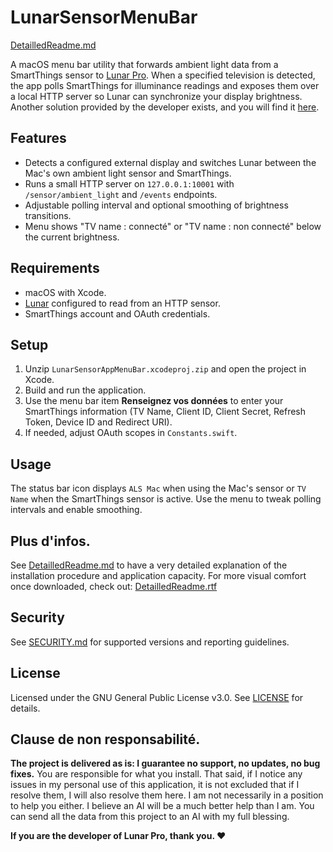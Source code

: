 # LunarSensorMenuBar
[DetailledReadme.md](DetailledReadme.md)

A macOS menu bar utility that forwards ambient light data from a SmartThings sensor to [Lunar Pro](https://github.com/alin23/Lunar). When a specified television is detected, the app polls SmartThings for illuminance readings and exposes them over a local HTTP server so Lunar can synchronize your display brightness.
Another solution provided by the developer exists, and you will find it [here](https://github.com/alin23/lunarsensor).

## Features
- Detects a configured external display and switches Lunar between the Mac's own ambient light sensor and SmartThings.
- Runs a small HTTP server on `127.0.0.1:10001` with `/sensor/ambient_light` and `/events` endpoints.
- Adjustable polling interval and optional smoothing of brightness transitions.
- Menu shows "TV name : connecté" or "TV name : non connecté" below the current brightness.

## Requirements
- macOS with Xcode.
- [Lunar](https://lunar.fyi/) configured to read from an HTTP sensor.
- SmartThings account and OAuth credentials.

## Setup
1. Unzip `LunarSensorAppMenuBar.xcodeproj.zip` and open the project in Xcode.
2. Build and run the application.
3. Use the menu bar item **Renseignez vos données** to enter your SmartThings information (TV Name, Client ID, Client Secret, Refresh Token, Device ID and Redirect URI).
4. If needed, adjust OAuth scopes in `Constants.swift`.

## Usage
The status bar icon displays `ALS Mac` when using the Mac's sensor or `TV Name` when the SmartThings sensor is active. Use the menu to tweak polling intervals and enable smoothing.

## Plus d'infos.
See [DetailledReadme.md](DetailledReadme.md) to have a very detailed explanation of the installation procedure and application capacity.
For more visual comfort once downloaded, check out: [DetailledReadme.rtf](DetailledReadme.rtf)

## Security
See [SECURITY.md](SECURITY.md) for supported versions and reporting guidelines.

## License
Licensed under the GNU General Public License v3.0. See [LICENSE](LICENSE) for details.

## Clause de non responsabilité.
**The project is delivered as is: I guarantee no support, no updates, no bug fixes.** You are responsible for what you install. That said, if I notice any issues in my personal use of this application, it is not excluded that if I resolve them, I will also resolve them here. I am not necessarily in a position to help you either. I believe an AI will be a much better help than I am. You can send all the data from this project to an AI with my full blessing.

**If you are the developer of Lunar Pro, thank you. ❤️**
